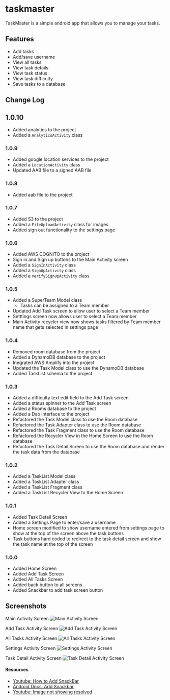 # taskmaster

TaskMaster is a simple android app that allows you to manage your tasks.

## Features

- Add tasks
- Add/save username
- View all tasks
- View task details
- View task status
- View task difficulty
- Save tasks to a database

## Change Log

## 1.0.10

- Added analytics to the project
- Added a `AnalyticsActivity` class

### 1.0.9

- Added google location services to the project
- Added a `LocationActivity` class
- Updated AAB file to a signed AAB file

### 1.0.8

- Added aab file to the project

### 1.0.7

- Added S3 to the project
- Added a `FileUploadActivity` class for images
- Added sign out functionality to the settings page

### 1.0.6

- Added AWS COGNITO to the project
- Sign in and Sign up buttons to the Main Activity screen
- Added a `SignInActivity` class
- Added a `SignUpActivity` class
- Added a `VerifySignUpActivity` class


### 1.0.5

- Added a SuperTeam Model class
  - Tasks can be assigned to a Team member
- Updated Add Task screen to allow user to select a Team member
- Setttings screen now allows user to select a Team member
- Main Activity recycler view now shows tasks filtered by Team member name that gets selected in settings page

### 1.0.4

- Removed room database from the project
- Added a DynamoDB database to the project
- Inegrated AWS Amplify into the project
- Updated the Task Model class to use the DynamoDB database
- Added TaskList schema to the project


### 1.0.3

- Added a difficulty text edit field to the Add Task screen
- Added a status spinner to the Add Task screen
- Added a Rooms database to the project
- Added a Dao interface to the project
- Refactored the Task Model class to use the Room database
- Refactored the Task Adapter class to use the Room database
- Refactored the Task Fragment class to use the Room database
- Refactored the Recycler View in the Home Screen to use the Room database
- Refactored the Task Detail Screen to use the Room database and render the task data from the database

### 1.0.2

- Added a TaskList Model class
- Added a TaskList Adapter class
- Added a TaskList Fragment class
- Added a TaskList Recycler View to the Home Screen


### 1.0.1

- Added Task Detail Screen
- Added a Settings Page to enter/save a username
- Home screen modified to show username entered from settings page to show at the top of the screen above the task buttons
- Task buttons hard coded to redirect to the task detail screen and show the task name at the top of the screen

### 1.0.0

- Added Home Screen
- Added Add Task Screen
- Added All Tasks Screen
- Added back button to all screens
- Added Snackbar to add task screen button

## Screenshots

Main Activity Screen
![Main Activity Screen](/readme-images/lab-26/MainActivityScreen3.png)

Add Task Activity Screen
![Add Task Activity Screen](/readme-images/lab-26/AddTaskActivityScreen.png)

All Tasks Activity Screen
![All Tasks Activity Screen](/readme-images/lab-26/AllTasksActivityScreen.png)

Settings Activity Screen
![Settings Activity Screen](/readme-images/lab-26/SettingsScreen.png)

Task Detail Activity Screen
![Task Detail Activity Screen](/readme-images/lab-26/TaskDetailScreen2.png)

#### Resources

- [Youtube: How to Add SnackBar](https://www.youtube.com/watch?v=R8HpNqha_VU)
- [Android Docs: Add Snackbar](https://developer.android.com/develop/ui/views/notifications/snackbar/showing)
- [Youtube: Image not showing resolved](https://www.youtube.com/watch?v=PKjjmhUCITo)
